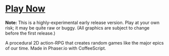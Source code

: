 # [Play Now](http://ashes999.github.io/soe)

**Note:** This is a highly-experimental early release version. Play at your own risk; it may be quite raw or buggy. (All graphics are subject to change before the first release.)

A procedural 2D action-RPG that creates random games like the major epics of our time. Made in Phaser.io with CoffeeScript.
